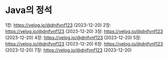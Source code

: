 # Java의 정석
1장: https://velog.io/@dnjfvnf123 (2023-12-20)
2장: https://velog.io/@dnjfvnf123 (2023-12-20)
3장: https://velog.io/@dnjfvnf123 (2023-12-20)
4장: https://velog.io/@dnjfvnf123 (2023-12-20)
5장: https://velog.io/@dnjfvnf123 (2023-12-20)
6장: https://velog.io/@dnjfvnf123 (2023-12-20)
7장: https://velog.io/@dnjfvnf123 (2023-12-20)

